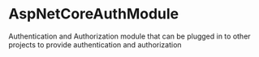 # AspNetCoreAuthModule
Authentication and Authorization module that can be plugged in to other projects to provide authentication and authorization 
